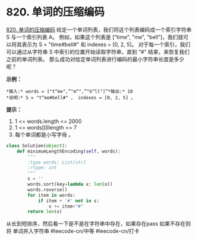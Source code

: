 # 820. 单词的压缩编码
  [820. 单词的压缩编码](https://leetcode-cn.com/problems/short-encoding-of-words/) 
给定一个单词列表，我们将这个列表编码成一个索引字符串 S 与一个索引列表 A。
例如，如果这个列表是 [“time", "me", "bell"]，我们就可以将其表示为 S = "time#bell#" 和 indexes = [0, 2, 5]。
对于每一个索引，我们可以通过从字符串 S 中索引的位置开始读取字符串，直到 “#" 结束，来恢复我们之前的单词列表。
那么成功对给定单词列表进行编码的最小字符串长度是多少呢？
 
**示例：**
```
*输入:* words = ["t“me",”"m“",”"b“ll"]”*输出:* 10
*说明:* S = "t“me#bell#" ， indexes = [0, 2, 5] 。
```
**提示：**
1. 1 <= words.length <= 2000
2. 1 <= words[I]Ilength <= 7
3. 每个单词都是小写字母 。

```python
class Solution(object):
    def minimumLengthEncoding(self, words):
        """
        :type words: List[str]
        :rtype: int
        """
        s = ''
        words.sort(key=lambda x: len(x))
        words.reverse()
        for item in words:
            if item + '#' not in s:
                s += item+"#"
        return len(s)
```
从长到短排序，然后看一下是不是在字符串中存在，如果存在pass 如果不存在则将 单词并入字符串
#leecode-cn/中等 #leecode-cn/打卡